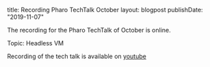 title: Recording Pharo TechTalk October
layout: blogpost
publishDate: "2019-11-07"

The recording for the Pharo TechTalk of October is online.

Topic:  Headless VM

Recording of the tech talk is available on [youtube](https://www.youtube.com/watch?v=6iAzRYybY_M)
